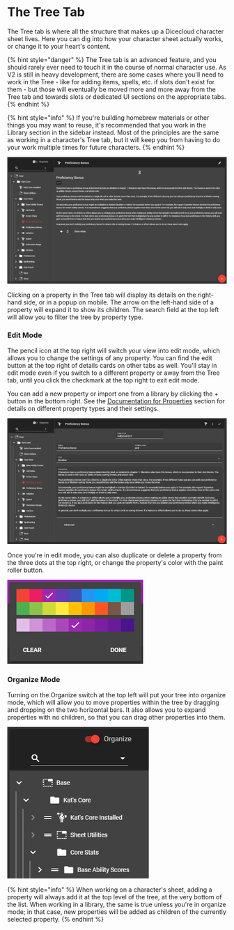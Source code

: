 # The Tree Tab

The Tree tab is where all the structure that makes up a Dicecloud character sheet lives. Here you can dig into how your character sheet actually works, or change it to your heart's content.

{% hint style="danger" %}
The Tree tab is an advanced feature, and you should rarely ever need to touch it in the course of normal character use. As V2 is still in heavy development, there are some cases where you'll need to work in the Tree - like for adding items, spells, etc. if slots don't exist for them - but those will eventually be moved more and more away from the Tree tab and towards slots or dedicated UI sections on the appropriate tabs.
{% endhint %}

{% hint style="info" %}
If you're building homebrew materials or other things you may want to reuse, it's recommended that you work in the Library section in the sidebar instead. Most of the principles are the same as working in a character's Tree tab, but it will keep you from having to do your work multiple times for future characters.
{% endhint %}

![The Tree tab for an example character, open to the Proficiency Bonus attribute.](../.gitbook/assets/image%20%2819%29.png)

Clicking on a property in the Tree tab will display its details on the right-hand side, or in a popup on mobile.  The arrow on the left-hand side of a property will expand it to show its children. The search field at the top left will allow you to filter the tree by property type.

### Edit Mode

The pencil icon at the top right will switch your view into edit mode, which allows you to change the settings of any property. You can find the edit button at the top right of details cards on other tabs as well. You'll stay in edit mode even if you switch to a different property or away from the Tree tab, until you click the checkmark at the top right to exit edit mode. 

You can add a new property or import one from a library by clicking the + button in the bottom right. See the [Documentation for Properties](../documentation-for-properties/action.md) section for details on different property types and their settings.

![The edit view for the Proficiency Bonus attribute from the first example.](../.gitbook/assets/image%20%2820%29.png)

Once you're in edit mode, you can also duplicate or delete a property from the three dots at the top right, or change the property's color with the paint roller button.

![The property color picker.](../.gitbook/assets/image%20%2823%29.png)

### Organize Mode

Turning on the Organize switch at the top left will put your tree into organize mode, which will allow you to move properties within the tree by dragging and dropping on the two horizontal bars. It also allows you to expand properties with no children, so that you can drag other properties into them.

![The top of the tree from the example in Organize mode.](../.gitbook/assets/image%20%2822%29.png)

{% hint style="info" %}
When working on a character's sheet, adding a property will always add it at the top level of the tree, at the very bottom of the list. When working in a library, the same is true unless you're in organize mode; in that case, new properties will be added as children of the currently selected property.
{% endhint %}

